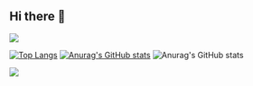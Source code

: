 ## Hi there 👋

<!--
**rojae1339/rojae1339** is a ✨ _special_ ✨ repository because its `README.md` (this file) appears on your GitHub profile.

Here are some ideas to get you started:

- 🔭 I’m currently working on ...
- 🌱 I’m currently learning ...
- 👯 I’m looking to collaborate on ...
- 🤔 I’m looking for help with ...
- 💬 Ask me about ...
- 📫 How to reach me: ...
- 😄 Pronouns: ...
- ⚡ Fun fact: ...
-->
<img src="https://capsule-render.vercel.app/api?type=waving&color=E9D095&&height=130&section=header&text=Welcome2MyGitHub&animation=twinkling&fontColor=e56456&fontAlignY=30&fontSize=35&stroke=bb84e5" />

[![Top Langs](https://github-readme-stats.vercel.app/api/top-langs/?username=rojae1339)](https://github.com/rojae1339/github-readme-stats)
[![Anurag's GitHub stats](https://github-readme-stats.vercel.app/api?username=rojae1339)](https://github.com/rojae1339/github-readme-stats)
![Anurag's GitHub stats](https://github-readme-stats.vercel.app/api?username=rojae1339&hide=contribs,prs&show_icons=true&theme=graywhite)




<img src="https://capsule-render.vercel.app/api?type=waving&color=E9D095&height=130&section=footer" />


